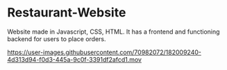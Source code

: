 # Restaurant-Website

Website made in Javascript, CSS, HTML. It has a frontend and functioning backend for users to place orders. 


https://user-images.githubusercontent.com/70982072/182009240-4d313d94-f0d3-445a-9c0f-3391df2afcd1.mov




